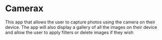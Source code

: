 # Camerax
This app that allows the user to capture photos
using the camera on their device. The app will also display a gallery of all the
images on their device and allow the user to apply filters or delete images if
they wish

